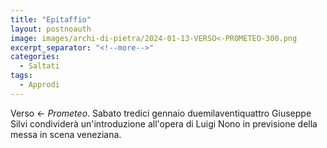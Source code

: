 ```yaml
---
title: "Epitaffio"
layout: postnoauth
image: images/archi-di-pietra/2024-01-13-VERSO<-PROMETEO-300.png
excerpt_separator: "<!--more-->"
categories:
  - Saltati
tags:
  - Approdi
---
```


Verso ← *Prometeo*. Sabato tredici gennaio duemilaventiquattro Giuseppe Silvi condividerà un'introduzione all'opera di Luigi Nono in previsione della messa in scena veneziana.
